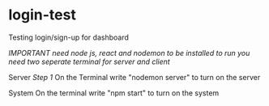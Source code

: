 # login-test
Testing login/sign-up for dashboard

*IMPORTANT*
*need node js, react and nodemon to be installed to run*
*you need two seperate terminal for server and client*

Server
*Step 1*
On the Terminal write "nodemon server" to turn on the server

System
On the terminal write "npm start" to turn on the system
